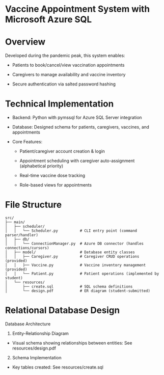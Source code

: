 # Vaccine Appointment System with Microsoft Azure SQL 
#  Overview
Developed during the pandemic peak, this system enables:

- Patients to book/cancel/view vaccination appointments

- Caregivers to manage availability and vaccine inventory

- Secure authentication via salted password hashing

# Technical Implementation
- Backend: Python with pymssql for Azure SQL Server integration

- Database: Designed schema for patients, caregivers, vaccines, and appointments

- Core Features:

  - Patient/caregiver account creation & login

  - Appointment scheduling with caregiver auto-assignment (alphabetical priority)

  - Real-time vaccine dose tracking

  - Role-based views for appointments

# File Structure
```text
src/
├── main/
│   ├── scheduler/
│   │   └── Scheduler.py          # CLI entry point (command parser/handler)
│   ├── db/
│   │   └── ConnectionManager.py  # Azure DB connector (handles connections/cursors)
│   ├── model/                    # Database entity classes
│   │   ├── Caregiver.py          # Caregiver CRUD operations (provided)
│   │   ├── Vaccine.py            # Vaccine inventory management (provided)
│   │   └── Patient.py            # Patient operations (implemented by student)
│   └── resources/
│       ├── create.sql            # SQL schema definitions
│       └── design.pdf            # ER diagram (student-submitted)
```

# Relational Database Design

Database Architecture
1. Entity-Relationship Diagram
   
- Visual schema showing relationships between entities: See resources/design.pdf

2. Schema Implementation
   
- Key tables created: See resources/create.sql

